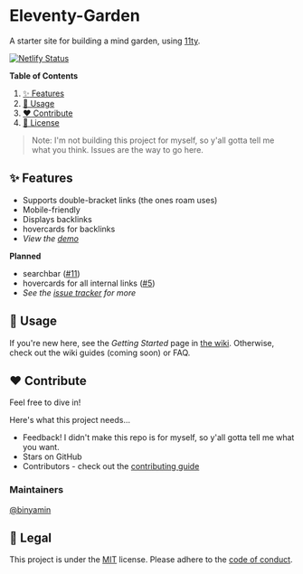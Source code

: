 # Eleventy-Garden
A starter site for building a mind garden, using [11ty](https://github.com/11ty/eleventy).

[![Netlify Status](https://api.netlify.com/api/v1/badges/4ce845a6-b009-4fcf-9ad4-a560d01a0073/deploy-status)](https://app.netlify.com/sites/eleventy-garden/deploys)

**Table of Contents**
1. [:sparkles: Features](#sparkles-features)
2. [:rocket: Usage](#rocket-usage)
3. [:heart: Contribute](#heart-contribute)
4. [:scroll: License](#scroll-license)

> Note: I'm not building this project for myself, so y'all gotta tell me what you think. Issues are the way to go here.

## :sparkles: Features
- Supports double-bracket links (the ones roam uses)
- Mobile-friendly
- Displays backlinks
- hovercards for backlinks
- _View the [demo](https://eleventy-garden.netlify.app)_

**Planned**
- searchbar ([#11](https://github.com/binyamin/eleventy-garden/issues/11))
- hovercards for all internal links ([#5](https://github.com/binyamin/eleventy-garden/issues/5))
- _See the [issue tracker](https://github.com/binyamin/eleventy-garden/issues) for more_

## :rocket: Usage
If you're new here, see the _Getting Started_ page in [the wiki](https://github.com/binyamin/eleventy-garden/wiki). Otherwise, check out the wiki guides (coming soon) or FAQ.

## :heart: Contribute
Feel free to dive in!

Here's what this project needs...
- Feedback! I didn't make this repo is for myself, so y'all gotta tell me what you want.
- Stars on GitHub
- Contributors - check out the [contributing guide](https://github.com/binyamin/eleventy-garden/blob/master/CONTRIBUTING.md)

### Maintainers
[@binyamin](https://github.com/binyamin)

## :scroll: Legal
This project is under the [MIT](https://github.com/binyamin/eleventy-garden/blob/master/LICENSE) license.
Please adhere to the [code of conduct](https://github.com/binyamin/eleventy-garden/blob/master/.github/CODE_OF_CONDUCT.md).
